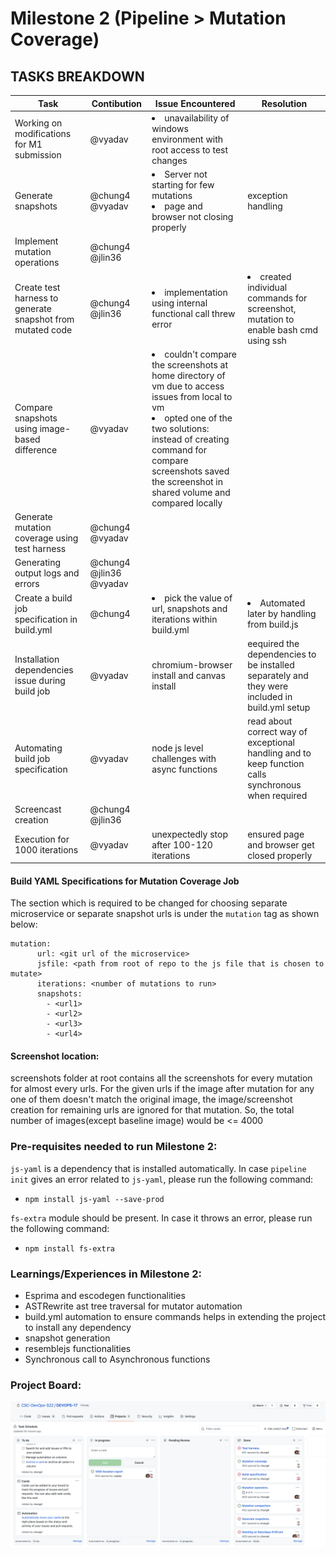 # Milestone 2 (Pipeline > Mutation Coverage)

## TASKS BREAKDOWN
| Task | Contibution| Issue Encountered | Resolution |
| --- | --- | --- | --- |
| Working on modifications for M1 submission | @vyadav | <li>unavailability of windows environment with root access to test changes</li> |  |
| Generate snapshots | @chung4 @vyadav | <li>Server not starting for few mutations</li><li>page and browser not closing properly</li> | exception handling |
| Implement mutation operations | @chung4 @jlin36 | |  |
| Create test harness to generate snapshot from mutated code  | @chung4 @jlin36 | <li>implementation using internal functional call threw error</li> | <li>created individual commands for screenshot, mutation to enable bash cmd using ssh</li> |
| Compare snapshots using image-based difference  | @vyadav | <li>couldn't compare the screenshots at home directory of vm due to access issues from local to vm</li><li>opted one of the two solutions: instead of creating command for compare screenshots saved the screenshot in shared volume and compared locally</li> |  |
| Generate mutation coverage using test harness | @chung4 @vyadav |  |  |
| Generating output logs and errors  | @chung4 @jlin36 @vyadav |  |  |
| Create a build job specification in build.yml | @chung4 | <li>pick the value of url, snapshots and iterations within build.yml </li> | <li>Automated later by handling from build.js</li> |
| Installation dependencies issue during build job | @vyadav | chromium-browser install and canvas install | eequired the dependencies to be installed separately and they were included in build.yml setup |
| Automating build job specification | @vyadav | node js level challenges with async functions | read about correct way of exceptional handling and to keep function calls synchronous when required |
| Screencast creation | @chung4 @jlin36 | | |
| Execution for 1000 iterations | @vyadav | unexpectedly stop after 100-120 iterations | ensured page and browser get closed properly |

#### Build YAML Specifications for Mutation Coverage Job
The section which is required to be changed for choosing separate microservice or separate snapshot urls is under the `mutation` tag as shown below:
```
mutation:
      url: <git url of the microservice>
      jsfile: <path from root of repo to the js file that is chosen to mutate>
      iterations: <number of mutations to run>
      snapshots:
        - <url1>
        - <url2>
        - <url3>
        - <url4>
```

#### Screenshot location:
screenshots folder at root contains all the screenshots for every mutation for almost every urls. 
For the given urls if the image after mutation for any one of them doesn't match the original image, the image/screenshot creation for remaining urls are ignored for that mutation. So, the total number of images(except baseline image) would be <= 4000

### Pre-requisites needed to run Milestone 2:
`js-yaml` is a dependency that is installed automatically. In case `pipeline init` gives an error related to `js-yaml`, please run the following command:
- `npm install js-yaml --save-prod`
 
`fs-extra` module should be present. In case it throws an error, please run the following command:
- `npm install fs-extra`

### Learnings/Experiences in Milestone 2:
- Esprima and escodegen functionalities 
- ASTRewrite ast tree traversal for mutator automation
- build.yml automation to ensure commands helps in extending the project to install any dependency
- snapshot generation 
- resemblejs functionalities
- Synchronous call to Asynchronous functions

### Project Board:
![GitHub Project Board Screenshot](/resources/M2-Project-Board.png)
